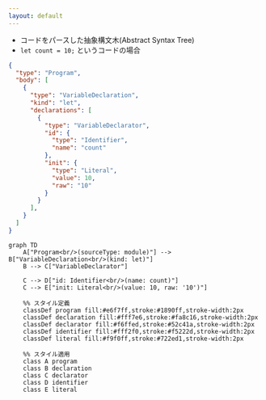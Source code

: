 ```yaml
---
layout: default
---
```


<style scoped>
.small-code {
  .slidev-code {
    font-size: 0.6rem !important;
    line-height: 0rem !important;
    width: 400px !important;
  }
}
</style>

<section-title title="AST とは？" />

<v-clicks class="_bullet">

* コードをパースした抽象構文木(Abstract Syntax Tree)
* `let count = 10;` というコードの場合

</v-clicks>

<div v-click="3" class="flex justify-around small-code">

```json
{
  "type": "Program",
  "body": [
    {
      "type": "VariableDeclaration",
      "kind": "let",
      "declarations": [
        {
          "type": "VariableDeclarator",
          "id": {
            "type": "Identifier",
            "name": "count"
          },
          "init": {
            "type": "Literal",
            "value": 10,
            "raw": "10"
          }
        }
      ],
    }
  ]
}
```

<div v-click="4">

```mermaid
graph TD
    A["Program<br/>(sourceType: module)"] --> B["VariableDeclaration<br/>(kind: let)"]
    B --> C["VariableDeclarator"]

    C --> D["id: Identifier<br/>(name: count)"]
    C --> E["init: Literal<br/>(value: 10, raw: '10')"]

    %% スタイル定義
    classDef program fill:#e6f7ff,stroke:#1890ff,stroke-width:2px
    classDef declaration fill:#fff7e6,stroke:#fa8c16,stroke-width:2px
    classDef declarator fill:#f6ffed,stroke:#52c41a,stroke-width:2px
    classDef identifier fill:#fff2f0,stroke:#f5222d,stroke-width:2px
    classDef literal fill:#f9f0ff,stroke:#722ed1,stroke-width:2px

    %% スタイル適用
    class A program
    class B declaration
    class C declarator
    class D identifier
    class E literal
```

</div>

</div>

<!-- 

AST とは、

[click] ソースコードをパースした抽象構文木、Abstract Syntax Tree のことで、JavaScript の場合は JSON として表現されます。  

[click] 例えば、`let count = 10`というコードは、非常に単純化すると、  
[click] こちらのような JSON 構造で表現されるといったイメージです。そしてこの JSON をグラフで表すと、  
[click] こちらのようになります。

このように、AST はコードの構造を階層的に表現する「木構造」です。そして、各ノードがコードの一部を表し、そのノード間の親子関係がコードの構文的な関係を示します。

こちらの JSON を見てみると、最上位の`Program`ノードの中に、`VariableDeclaration`つまり変数宣言のノードがあることがわかります。  
この変数宣言は`kind: "let"`で宣言の種類を示し、`declarations`配列の中に具体的な変数情報を持っています。

その中の`VariableDeclarator`ノードが、変数名と初期値の情報を表しています。

このように、たった 1 行のコードであっても、AST はその構造を明確に階層化して表現しています。
-->